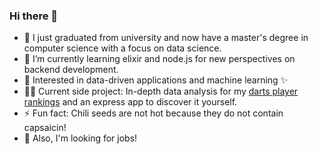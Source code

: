 ### Hi there 👋

<!--
**rhotertj/rhotertj** is a ✨ _special_ ✨ repository because its `README.md` (this file) appears on your GitHub profile.

Here are some ideas to get you started:

- 🔭 I’m currently working on ...
- 🌱 I’m currently learning ...
- 👯 I’m looking to collaborate on ...
- 🤔 I’m looking for help with ...
- 💬 Ask me about ...
- 📫 How to reach me: ...
- 😄 Pronouns: ...
- ⚡ Fun fact: ...
-->

- 🏅 I just graduated from university and now have a master's degree in computer science with a focus on data science.
- 🌱 I’m currently learning elixir and node.js for new perspectives on backend development.
- 🚀 Interested in data-driven applications and machine learning ✨
- 👨‍💻 Current side project: In-depth data analysis for my [darts player rankings](https://github.com/rhotertj/ndv-elo) and an express app to discover it yourself.
- ⚡ Fun fact: Chili seeds are not hot because they do not contain capsaicin!
- 🔭 Also, I'm looking for jobs!
